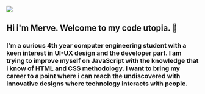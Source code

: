 ![](https://komarev.com/ghpvc/?username=mervusa&color=blue)

## **Hi i'm Merve. Welcome to my code utopia. 🌈**
### I'm a curious 4th year computer engineering student with a keen interest in UI-UX design and the developer part. I am trying to improve myself on JavaScript with the knowledge that i know of HTML and CSS methodology. I want to bring my career to a point where i can reach the undiscovered with innovative designs where technology interacts with people. 



